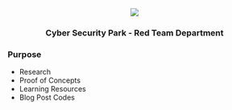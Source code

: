 <div align=center>
  <img src="https://github.com/CSP-Red-Team/.github/assets/83276306/4eb8f29e-42df-47fc-bc23-1ad21fa18e49">
  <h3>Cyber Security Park - Red Team Department</h3>
</div>

### Purpose

- Research
- Proof of Concepts
- Learning Resources
- Blog Post Codes


<!--

**Here are some ideas to get you started:**

🙋‍♀️ A short introduction - what is your organization all about?
🌈 Contribution guidelines - how can the community get involved?
👩‍💻 Useful resources - where can the community find your docs? Is there anything else the community should know?
🍿 Fun facts - what does your team eat for breakfast?
🧙 Remember, you can do mighty things with the power of [Markdown](https://docs.github.com/github/writing-on-github/getting-started-with-writing-and-formatting-on-github/basic-writing-and-formatting-syntax)
-->
